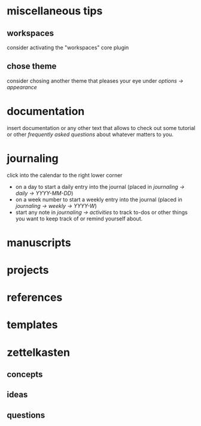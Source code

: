 # miscellaneous tips

## workspaces
consider activating the "workspaces" core plugin

## chose theme
consider chosing another theme that pleases your eye under *options -> appearance*





# documentation
insert documentation or any other text that allows to check out some tutorial or other *frequently asked questions* about whatever matters to you.

# journaling
click into the calendar to the right lower corner
- on a day to start a daily entry into the journal (placed in *journaling -> daily -> YYYY-MM-DD*)
- on a week number to start a weekly entry into the journal (placed in *journaling -> weekly -> YYYY-W*)
- start any note in *journaling -> activities* to track to-dos or other things you want to keep track of or remind yourself about. 

# manuscripts


# projects


# references


# templates


# zettelkasten

## concepts

## ideas

## questions

